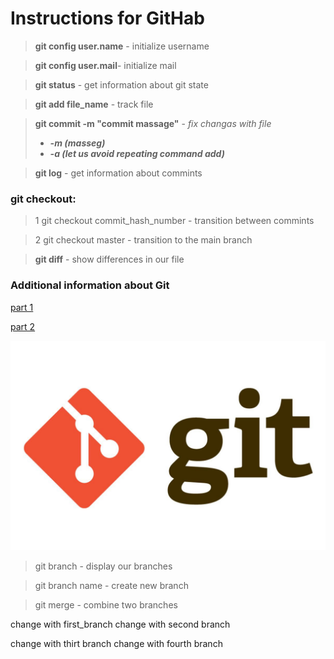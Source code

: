 # Instructions for GitHab

>**git config user.name** - initialize username

>**git config user.mail**- initialize mail

>**git status** - get information about git state

>**git add file_name** - track file

>**git commit -m "commit massage"** - *fix changas with file*
> - ***-m (masseg)***
> - ***-a (let us avoid repeating command add)***

> **git log** - get information about commints

### git checkout:

>1 git checkout commit_hash_number - transition between commints

>2 git checkout master - transition to the main branch

>**git diff** - show differences in our file

 ### Additional information about Git

[part 1](https://habr.com/ru/post/541258/)

[part 2](https://habr.com/ru/post/542616/)

![<logo git>](</logo.jpg>)

>git branch - display our branches

>git branch name - create new branch

>git merge - combine two branches

change with first_branch
change with second branch

change with thirt branch
change with fourth branch
